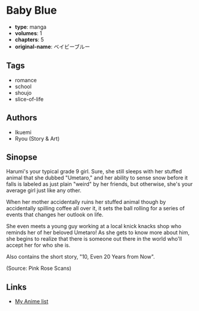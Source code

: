 # Baby Blue

-   **type**: manga
-   **volumes**: 1
-   **chapters**: 5
-   **original-name**: ベイビーブルー

## Tags

-   romance
-   school
-   shoujo
-   slice-of-life

## Authors

-   Ikuemi
-   Ryou (Story & Art)

## Sinopse

Harumi's your typical grade 9 girl. Sure, she still sleeps with her stuffed animal that she dubbed "Umetaro," and her ability to sense snow before it falls is labeled as just plain "weird" by her friends, but otherwise, she's your average girl just like any other.

When her mother accidentally ruins her stuffed animal though by accidentally spilling coffee all over it, it sets the ball rolling for a series of events that changes her outlook on life.

She even meets a young guy working at a local knick knacks shop who reminds her of her beloved Umetaro! As she gets to know more about him, she begins to realize that there is someone out there in the world who'll accept her for who she is.

Also contains the short story, "10, Even 20 Years from Now".

(Source: Pink Rose Scans)

## Links

-   [My Anime list](https://myanimelist.net/manga/21362/Baby_Blue)
